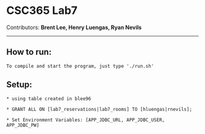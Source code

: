 # CSC365 Lab7
Contributors: **Brent Lee, Henry Luengas, Ryan Nevils**

---

## How to run: ##

    To compile and start the program, just type './run.sh'

## Setup: ##
    
    * using table created in blee96

    * GRANT ALL ON [lab7_reservations|lab7_rooms] TO [hluengas|rnevils];

    * Set Environment Variables: [APP_JDBC_URL, APP_JDBC_USER, APP_JDBC_PW]
